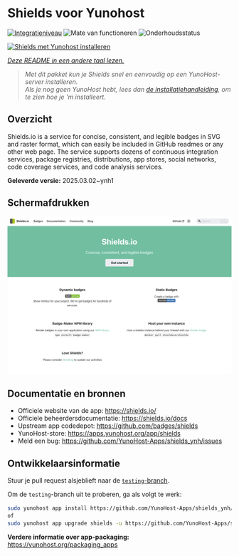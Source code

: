 <!--
NB: Deze README is automatisch gegenereerd door <https://github.com/YunoHost/apps/tree/master/tools/readme_generator>
Hij mag NIET handmatig aangepast worden.
-->

# Shields voor Yunohost

[![Integratieniveau](https://apps.yunohost.org/badge/integration/shields)](https://ci-apps.yunohost.org/ci/apps/shields/)
![Mate van functioneren](https://apps.yunohost.org/badge/state/shields)
![Onderhoudsstatus](https://apps.yunohost.org/badge/maintained/shields)

[![Shields met Yunohost installeren](https://install-app.yunohost.org/install-with-yunohost.svg)](https://install-app.yunohost.org/?app=shields)

*[Deze README in een andere taal lezen.](./ALL_README.md)*

> *Met dit pakket kun je Shields snel en eenvoudig op een YunoHost-server installeren.*  
> *Als je nog geen YunoHost hebt, lees dan [de installatiehandleiding](https://yunohost.org/install), om te zien hoe je 'm installeert.*

## Overzicht

Shields.io is a service for concise, consistent, and legible badges in SVG and raster format, which can easily be included in GitHub readmes or any other web page. The service supports dozens of continuous integration services, package registries, distributions, app stores, social networks, code coverage services, and code analysis services.


**Geleverde versie:** 2025.03.02~ynh1

## Schermafdrukken

![Schermafdrukken van Shields](./doc/screenshots/screenshot.png)

## Documentatie en bronnen

- Officiele website van de app: <https://shields.io/>
- Officiele beheerdersdocumentatie: <https://shields.io/docs>
- Upstream app codedepot: <https://github.com/badges/shields>
- YunoHost-store: <https://apps.yunohost.org/app/shields>
- Meld een bug: <https://github.com/YunoHost-Apps/shields_ynh/issues>

## Ontwikkelaarsinformatie

Stuur je pull request alsjeblieft naar de [`testing`-branch](https://github.com/YunoHost-Apps/shields_ynh/tree/testing).

Om de `testing`-branch uit te proberen, ga als volgt te werk:

```bash
sudo yunohost app install https://github.com/YunoHost-Apps/shields_ynh/tree/testing --debug
of
sudo yunohost app upgrade shields -u https://github.com/YunoHost-Apps/shields_ynh/tree/testing --debug
```

**Verdere informatie over app-packaging:** <https://yunohost.org/packaging_apps>

